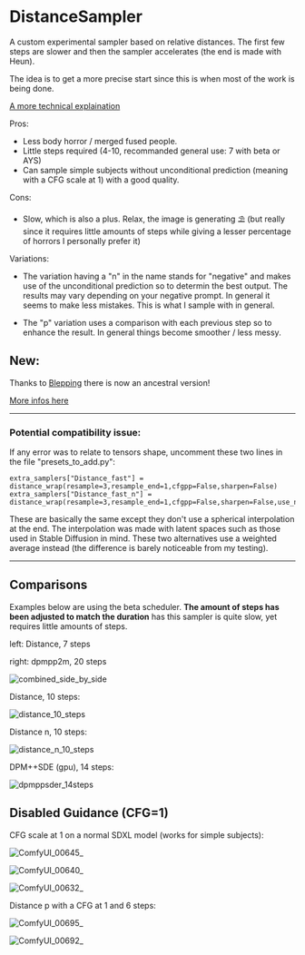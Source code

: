 # DistanceSampler

A custom experimental sampler based on relative distances. The first few steps are slower and then the sampler accelerates (the end is made with Heun).

The idea is to get a more precise start since this is when most of the work is being done.

[A more technical explaination](https://github.com/Extraltodeus/DistanceSampler/blob/main/sampler_explaination.md)

Pros:

 - Less body horror / merged fused people.
 - Little steps required (4-10, recommanded general use: 7 with beta or AYS)
 - Can sample simple subjects without unconditional prediction (meaning with a CFG scale at 1) with a good quality.

Cons:

 - Slow, which is also a plus. Relax, the image is generating ⛱ (but really since it requires little amounts of steps while giving a lesser percentage of horrors I personally prefer it)

Variations:

 - The variation having a "n" in the name stands for "negative" and makes use of the unconditional prediction so to determin the best output. The results may vary depending on your negative prompt. In general it seems to make less mistakes. This is what I sample with in general.

 - The "p" variation uses a comparison with each previous step so to enhance the result. In general things become smoother / less messy.

## New:

 Thanks to [Blepping](https://github.com/blepping) there is now an ancestral version!

 [More infos here](https://github.com/Extraltodeus/DistanceSampler/pull/7)


---

### Potential compatibility issue:

If any error was to relate to tensors shape, uncomment these two lines in the file "presets_to_add.py":

    extra_samplers["Distance_fast"] = distance_wrap(resample=3,resample_end=1,cfgpp=False,sharpen=False)
    extra_samplers["Distance_fast_n"] = distance_wrap(resample=3,resample_end=1,cfgpp=False,sharpen=False,use_negative=True)

These are basically the same except they don't use a spherical interpolation at the end. The interpolation was made with latent spaces such as those used in Stable Diffusion in mind. These two alternatives use a weighted average instead (the difference is barely noticeable from my testing).

---

## Comparisons

Examples below are using the beta scheduler. **The amount of steps has been adjusted to match the duration** has this sampler is quite slow, yet requires little amounts of steps.

left: Distance, 7 steps

right: dpmpp2m, 20 steps

![combined_side_by_side](https://github.com/user-attachments/assets/65a66eba-d038-45fc-9648-79084cc1e011)



Distance, 10 steps:

![distance_10_steps](https://github.com/user-attachments/assets/32d7cf21-4c6e-45e1-892f-adc08a0cfa49)

Distance n, 10 steps:

![distance_n_10_steps](https://github.com/user-attachments/assets/8d41657a-7e21-4909-b03f-01afa532edf7)

DPM++SDE (gpu), 14 steps:

![dpmppsder_14steps](https://github.com/user-attachments/assets/8a7eab3d-8948-4df6-b51a-8f456ecc6980)


## Disabled Guidance (CFG=1)


CFG scale at 1 on a normal SDXL model (works for simple subjects):

![ComfyUI_00645_](https://github.com/user-attachments/assets/c9676d09-2c66-4d48-86b0-f0cc7c82569c)

![ComfyUI_00640_](https://github.com/user-attachments/assets/daf59ad3-4abf-4a0f-abdd-6e7cf423e6b7)

![ComfyUI_00632_](https://github.com/user-attachments/assets/515ad683-d841-4c95-b452-9263fdeb46f1)

Distance p with a CFG at 1 and 6 steps:

![ComfyUI_00695_](https://github.com/user-attachments/assets/4ff194ac-a0ad-4e10-9cd4-c8d6aa4e3d57)

![ComfyUI_00692_](https://github.com/user-attachments/assets/a5bfc880-b7a3-45b3-867d-82ca7560bf34)
